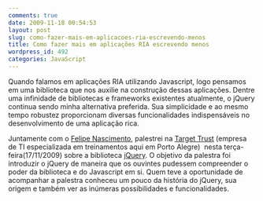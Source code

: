 ```yaml
---
comments: true
date: 2009-11-18 00:54:53
layout: post
slug: como-fazer-mais-em-aplicacoes-ria-escrevendo-menos
title: Como fazer mais em aplicações RIA escrevendo menos
wordpress_id: 492
categories: JavaScript
---
```


Quando falamos em aplicações RIA utilizando Javascript, logo pensamos em uma biblioteca que nos auxilie na construção dessas aplicações.
Dentre uma infinidade de bibliotecas e frameworks existentes atualmente, o jQuery continua sendo minha alternativa preferida.
Sua simplicidade e ao mesmo tempo robustez proporcionam diversas funcionalidades indispensáveis no desenvolvimento de uma aplicação rica.

Juntamente com o [Felipe Nascimento](http://felipenascimento.org/), palestrei na [Target Trust](http://www.targettrust.com/web/) (empresa de TI especializada em treinamentos aqui em Porto Alegre)  nesta terça-feira(17/11/2009) sobre a biblioteca [jQuery](http://jquery.com/).
O objetivo da palestra foi introduzir o jQuery de maneira que os ouvintes pudessem compreender o poder da biblioteca e do Javascript em si.
Quem teve a oportunidade de acompanhar a palestra conheceu um pouco da história do jQuery, sua origem e também ver as inúmeras possibilidades e funcionalidades.

<!-- more -->
<script async class="speakerdeck-embed" data-id="0e57fe80dcc70131d6e30ae1f3c0d70e" data-ratio="1.33333333333333" src="//speakerdeck.com/assets/embed.js"></script>


